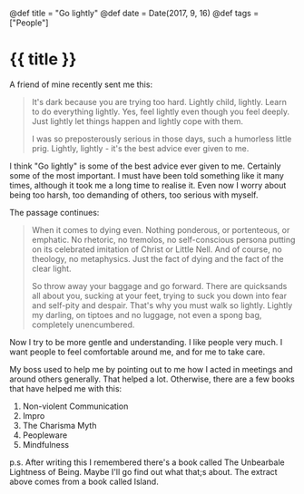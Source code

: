 @def title = "Go lightly"
@def date = Date(2017, 9, 16)
@def tags = ["People"]

# {{ title }}

A friend of mine recently sent me this:

> It's dark because you are trying too hard.
Lightly child, lightly. Learn to do everything lightly.
Yes, feel lightly even though you feel deeply.
Just lightly let things happen and lightly cope with them.
>
> I was so preposterously serious in those days, such a humorless little prig.
Lightly, lightly - it's the best advice ever given to me.

I think "Go lightly" is some of the best advice ever given to me.
Certainly some of the most important. I must have been told something
like it many times, although it took me a long time to realise it.
Even now I worry about being too harsh, too demanding of others,
too serious with myself.

The passage continues:

> When it comes to dying even. Nothing ponderous, or portenteous, or emphatic.
No rhetoric, no tremolos, no self-conscious persona putting on its celebrated
imitation of Christ or Little Nell.
And of course, no theology, no metaphysics.
Just the fact of dying and the fact of the clear light.
>
> So throw away your baggage and go forward.
There are quicksands all about you, sucking at your feet, trying to suck
you down into fear and self-pity and despair.
That's why you must walk so lightly.
Lightly my darling, on tiptoes and no luggage, not even a spong bag,
completely unencumbered.

Now I try to be more gentle and understanding. I like people very much.
I want people to feel comfortable around me, and for me to take care.

My boss used to help me by pointing out to me how I acted in meetings and
around others generally. That helped a lot. Otherwise, there are a few books
that have helped me with this:
1. Non-violent Communication
2. Impro
3. The Charisma Myth
4. Peopleware
5. Mindfulness

p.s. After writing this I remembered there's a book called The Unbearbale Lightness
of Being. Maybe I'll go find out what that;s about. The extract above comes from a
book called Island.
